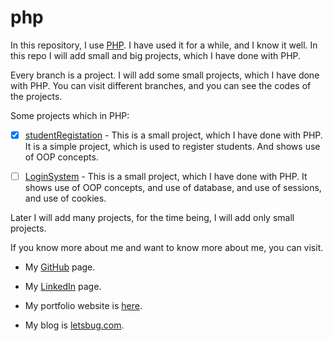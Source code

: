 # php

In this repository, I use [PHP](https://www.php.net/). I have used it for a while, and I know it well. In this repo I will add small and big projects, which I have done with PHP.

Every branch is a project. I will add some small projects, which I have done with PHP. You can visit different branches, and you can see the codes of the projects.

Some projects which in PHP:

* [x] [studentRegistation](https://github.com/Aniket-git-hub/php/tree/studentRegistation) - This is a small project, which I have done with PHP. It is a simple project, which is used to register students. And shows use of OOP concepts.

* [ ] [LoginSystem](https://github.com/Aniket-git-hub/php/tree/LoginSystem) - This is a small project, which I have done with PHP. It shows use of OOP concepts, and use of database, and use of sessions, and use of cookies.

Later I will add many projects, for the time being, I will add only small projects.

If you know more about me and want to know more about me, you can visit.

* My [GitHub](https://github.com/Aniket-git-hub) page.

* My [LinkedIn](https://www.linkedin.com/in/aniket-singh-80371b201/) page.

* My portfolio website is [here](https://www.hello.letsbug.com).

* My blog is [letsbug.com](https://www.letsbug.com/).

